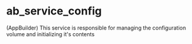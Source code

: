 # ab_service_config
(AppBuilder) This service is responsible for managing the configuration volume and initializing it&#39;s contents
